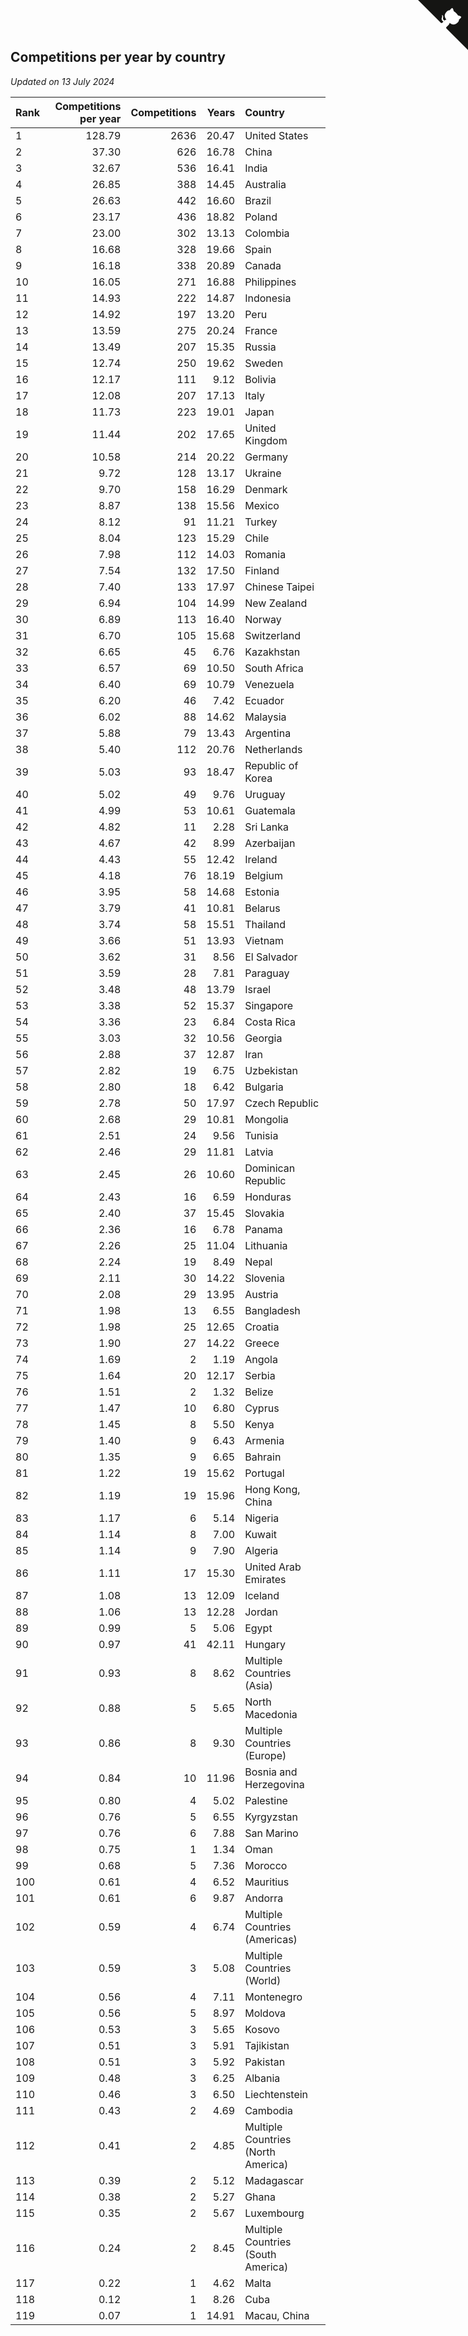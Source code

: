 ## Competitions per year by country

*Updated on 13 July 2024*

| Rank | Competitions per year | Competitions | Years | Country |
| :--- | ---: | ---: | ---: | :--- |
| 1 | 128.79 | 2636 | 20.47 | United States |
| 2 | 37.30 | 626 | 16.78 | China |
| 3 | 32.67 | 536 | 16.41 | India |
| 4 | 26.85 | 388 | 14.45 | Australia |
| 5 | 26.63 | 442 | 16.60 | Brazil |
| 6 | 23.17 | 436 | 18.82 | Poland |
| 7 | 23.00 | 302 | 13.13 | Colombia |
| 8 | 16.68 | 328 | 19.66 | Spain |
| 9 | 16.18 | 338 | 20.89 | Canada |
| 10 | 16.05 | 271 | 16.88 | Philippines |
| 11 | 14.93 | 222 | 14.87 | Indonesia |
| 12 | 14.92 | 197 | 13.20 | Peru |
| 13 | 13.59 | 275 | 20.24 | France |
| 14 | 13.49 | 207 | 15.35 | Russia |
| 15 | 12.74 | 250 | 19.62 | Sweden |
| 16 | 12.17 | 111 | 9.12 | Bolivia |
| 17 | 12.08 | 207 | 17.13 | Italy |
| 18 | 11.73 | 223 | 19.01 | Japan |
| 19 | 11.44 | 202 | 17.65 | United Kingdom |
| 20 | 10.58 | 214 | 20.22 | Germany |
| 21 | 9.72 | 128 | 13.17 | Ukraine |
| 22 | 9.70 | 158 | 16.29 | Denmark |
| 23 | 8.87 | 138 | 15.56 | Mexico |
| 24 | 8.12 | 91 | 11.21 | Turkey |
| 25 | 8.04 | 123 | 15.29 | Chile |
| 26 | 7.98 | 112 | 14.03 | Romania |
| 27 | 7.54 | 132 | 17.50 | Finland |
| 28 | 7.40 | 133 | 17.97 | Chinese Taipei |
| 29 | 6.94 | 104 | 14.99 | New Zealand |
| 30 | 6.89 | 113 | 16.40 | Norway |
| 31 | 6.70 | 105 | 15.68 | Switzerland |
| 32 | 6.65 | 45 | 6.76 | Kazakhstan |
| 33 | 6.57 | 69 | 10.50 | South Africa |
| 34 | 6.40 | 69 | 10.79 | Venezuela |
| 35 | 6.20 | 46 | 7.42 | Ecuador |
| 36 | 6.02 | 88 | 14.62 | Malaysia |
| 37 | 5.88 | 79 | 13.43 | Argentina |
| 38 | 5.40 | 112 | 20.76 | Netherlands |
| 39 | 5.03 | 93 | 18.47 | Republic of Korea |
| 40 | 5.02 | 49 | 9.76 | Uruguay |
| 41 | 4.99 | 53 | 10.61 | Guatemala |
| 42 | 4.82 | 11 | 2.28 | Sri Lanka |
| 43 | 4.67 | 42 | 8.99 | Azerbaijan |
| 44 | 4.43 | 55 | 12.42 | Ireland |
| 45 | 4.18 | 76 | 18.19 | Belgium |
| 46 | 3.95 | 58 | 14.68 | Estonia |
| 47 | 3.79 | 41 | 10.81 | Belarus |
| 48 | 3.74 | 58 | 15.51 | Thailand |
| 49 | 3.66 | 51 | 13.93 | Vietnam |
| 50 | 3.62 | 31 | 8.56 | El Salvador |
| 51 | 3.59 | 28 | 7.81 | Paraguay |
| 52 | 3.48 | 48 | 13.79 | Israel |
| 53 | 3.38 | 52 | 15.37 | Singapore |
| 54 | 3.36 | 23 | 6.84 | Costa Rica |
| 55 | 3.03 | 32 | 10.56 | Georgia |
| 56 | 2.88 | 37 | 12.87 | Iran |
| 57 | 2.82 | 19 | 6.75 | Uzbekistan |
| 58 | 2.80 | 18 | 6.42 | Bulgaria |
| 59 | 2.78 | 50 | 17.97 | Czech Republic |
| 60 | 2.68 | 29 | 10.81 | Mongolia |
| 61 | 2.51 | 24 | 9.56 | Tunisia |
| 62 | 2.46 | 29 | 11.81 | Latvia |
| 63 | 2.45 | 26 | 10.60 | Dominican Republic |
| 64 | 2.43 | 16 | 6.59 | Honduras |
| 65 | 2.40 | 37 | 15.45 | Slovakia |
| 66 | 2.36 | 16 | 6.78 | Panama |
| 67 | 2.26 | 25 | 11.04 | Lithuania |
| 68 | 2.24 | 19 | 8.49 | Nepal |
| 69 | 2.11 | 30 | 14.22 | Slovenia |
| 70 | 2.08 | 29 | 13.95 | Austria |
| 71 | 1.98 | 13 | 6.55 | Bangladesh |
| 72 | 1.98 | 25 | 12.65 | Croatia |
| 73 | 1.90 | 27 | 14.22 | Greece |
| 74 | 1.69 | 2 | 1.19 | Angola |
| 75 | 1.64 | 20 | 12.17 | Serbia |
| 76 | 1.51 | 2 | 1.32 | Belize |
| 77 | 1.47 | 10 | 6.80 | Cyprus |
| 78 | 1.45 | 8 | 5.50 | Kenya |
| 79 | 1.40 | 9 | 6.43 | Armenia |
| 80 | 1.35 | 9 | 6.65 | Bahrain |
| 81 | 1.22 | 19 | 15.62 | Portugal |
| 82 | 1.19 | 19 | 15.96 | Hong Kong, China |
| 83 | 1.17 | 6 | 5.14 | Nigeria |
| 84 | 1.14 | 8 | 7.00 | Kuwait |
| 85 | 1.14 | 9 | 7.90 | Algeria |
| 86 | 1.11 | 17 | 15.30 | United Arab Emirates |
| 87 | 1.08 | 13 | 12.09 | Iceland |
| 88 | 1.06 | 13 | 12.28 | Jordan |
| 89 | 0.99 | 5 | 5.06 | Egypt |
| 90 | 0.97 | 41 | 42.11 | Hungary |
| 91 | 0.93 | 8 | 8.62 | Multiple Countries (Asia) |
| 92 | 0.88 | 5 | 5.65 | North Macedonia |
| 93 | 0.86 | 8 | 9.30 | Multiple Countries (Europe) |
| 94 | 0.84 | 10 | 11.96 | Bosnia and Herzegovina |
| 95 | 0.80 | 4 | 5.02 | Palestine |
| 96 | 0.76 | 5 | 6.55 | Kyrgyzstan |
| 97 | 0.76 | 6 | 7.88 | San Marino |
| 98 | 0.75 | 1 | 1.34 | Oman |
| 99 | 0.68 | 5 | 7.36 | Morocco |
| 100 | 0.61 | 4 | 6.52 | Mauritius |
| 101 | 0.61 | 6 | 9.87 | Andorra |
| 102 | 0.59 | 4 | 6.74 | Multiple Countries (Americas) |
| 103 | 0.59 | 3 | 5.08 | Multiple Countries (World) |
| 104 | 0.56 | 4 | 7.11 | Montenegro |
| 105 | 0.56 | 5 | 8.97 | Moldova |
| 106 | 0.53 | 3 | 5.65 | Kosovo |
| 107 | 0.51 | 3 | 5.91 | Tajikistan |
| 108 | 0.51 | 3 | 5.92 | Pakistan |
| 109 | 0.48 | 3 | 6.25 | Albania |
| 110 | 0.46 | 3 | 6.50 | Liechtenstein |
| 111 | 0.43 | 2 | 4.69 | Cambodia |
| 112 | 0.41 | 2 | 4.85 | Multiple Countries (North America) |
| 113 | 0.39 | 2 | 5.12 | Madagascar |
| 114 | 0.38 | 2 | 5.27 | Ghana |
| 115 | 0.35 | 2 | 5.67 | Luxembourg |
| 116 | 0.24 | 2 | 8.45 | Multiple Countries (South America) |
| 117 | 0.22 | 1 | 4.62 | Malta |
| 118 | 0.12 | 1 | 8.26 | Cuba |
| 119 | 0.07 | 1 | 14.91 | Macau, China |


<a href="https://github.com/JustinTimeCuber/wca_statistics" class="github-corner" aria-label="View source on Github"><svg width="80" height="80" viewBox="0 0 250 250" style="fill:#151513; color:#fff; position: absolute; top: 0; border: 0; right: 0;" aria-hidden="true"><path d="M0,0 L115,115 L130,115 L142,142 L250,250 L250,0 Z"></path><path d="M128.3,109.0 C113.8,99.7 119.0,89.6 119.0,89.6 C122.0,82.7 120.5,78.6 120.5,78.6 C119.2,72.0 123.4,76.3 123.4,76.3 C127.3,80.9 125.5,87.3 125.5,87.3 C122.9,97.6 130.6,101.9 134.4,103.2" fill="currentColor" style="transform-origin: 130px 106px;" class="octo-arm"></path><path d="M115.0,115.0 C114.9,115.1 118.7,116.5 119.8,115.4 L133.7,101.6 C136.9,99.2 139.9,98.4 142.2,98.6 C133.8,88.0 127.5,74.4 143.8,58.0 C148.5,53.4 154.0,51.2 159.7,51.0 C160.3,49.4 163.2,43.6 171.4,40.1 C171.4,40.1 176.1,42.5 178.8,56.2 C183.1,58.6 187.2,61.8 190.9,65.4 C194.5,69.0 197.7,73.2 200.1,77.6 C213.8,80.2 216.3,84.9 216.3,84.9 C212.7,93.1 206.9,96.0 205.4,96.6 C205.1,102.4 203.0,107.8 198.3,112.5 C181.9,128.9 168.3,122.5 157.7,114.1 C157.9,116.9 156.7,120.9 152.7,124.9 L141.0,136.5 C139.8,137.7 141.6,141.9 141.8,141.8 Z" fill="currentColor" class="octo-body"></path></svg></a><style>.github-corner:hover .octo-arm{animation:octocat-wave 560ms ease-in-out}@keyframes octocat-wave{0%,100%{transform:rotate(0)}20%,60%{transform:rotate(-25deg)}40%,80%{transform:rotate(10deg)}}@media (max-width:500px){.github-corner:hover .octo-arm{animation:none}.github-corner .octo-arm{animation:octocat-wave 560ms ease-in-out}}</style>
